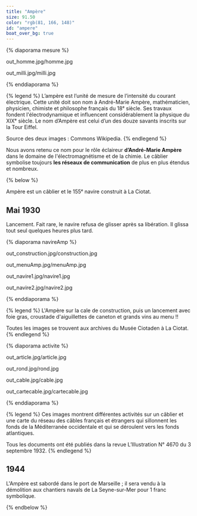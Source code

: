 ```yaml
---
title: "Ampère"
size: 91.50
color: "rgb(81, 166, 148)"
id: "ampere"
boat_over_bg: true
---
```


{% diaporama mesure %}

out_homme.jpg/homme.jpg

out_milli.jpg/milli.jpg

{% enddiaporama %}

{% legend %}
L’ampère est l’unité de mesure de l’intensité du courant électrique. Cette unité doit son nom à André-Marie Ampère, mathématicien, physicien, chimiste et philosophe français du 18ᵉ siècle. Ses travaux fondent l'électrodynamique et influencent considérablement la physique du XIXᵉ siècle. Le nom d’Ampère est celui d’un des douze savants inscrits sur la Tour Eiffel.

Source des deux images&nbsp;: Commons Wikipedia.
{% endlegend %}


Nous avons retenu ce nom pour le rôle éclaireur **d’André-Marie Ampère** dans le domaine de l'électromagnétisme et de la chimie. Le câblier symbolise toujours **les réseaux de communication** de plus en plus étendus et nombreux.

{% below %}

Ampère est un câblier et le 155ᵉ navire construit à La Ciotat.

Mai 1930
------------

Lancement. Fait rare, le navire refusa de glisser après sa libération. Il glissa tout seul quelques heures plus tard.

{% diaporama navireAmp %}

out_construction.jpg/construction.jpg

out_menuAmp.jpg/menuAmp.jpg

out_navire1.jpg/navire1.jpg

out_navire2.jpg/navire2.jpg

{% enddiaporama %}


{% legend %}
L'Ampère sur la cale de construction, puis un lancement avec foie gras, croustade d'aiguillettes de caneton et grands vins au menu&nbsp;!!

Toutes les images se trouvent aux archives du Musée Ciotaden à La Ciotat.
{% endlegend %}


{% diaporama activite %}

out_article.jpg/article.jpg

out_rond.jpg/rond.jpg

out_cable.jpg/cable.jpg

out_cartecable.jpg/cartecable.jpg

{% enddiaporama %}

{% legend %}
Ces images montrent différentes activités sur un câblier et une carte du réseau des câbles français et étrangers qui sillonnent les fonds de la Méditerranée occidentale et qui se déroulent vers les fonds atlantiques.

Tous les documents ont été publiés dans la revue L’Illustration N°&nbsp;4670 du 3 septembre 1932.
{% endlegend %}


1944
------------

L'Ampère est sabordé dans le port de Marseille&nbsp;; il sera vendu à la démolition aux chantiers navals de La Seyne-sur-Mer pour 1&nbsp;franc symbolique.

{% endbelow %}
